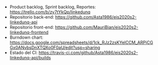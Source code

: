 * Product backlog, Sprint backlog, Reportes: https://trello.com/b/zy7tYkQp/linkedunq
* Repositorio back-end: https://github.com/Asta1986/eis2020s2-linkedunq-api
* Repositorio front-end: https://github.com/MauriBian/eis2020s2-linkedunq-frontend
* Burndown chart: https://docs.google.com/spreadsheets/d/1ck_RJz2zsKYelCCM_ARPjCGGx0ANvbsDnXTQXo0F0aU/edit?usp=sharing
* Estado del CI: https://travis-ci.com/github/Asta1986/eis2020s2-linkedunq-api/builds
